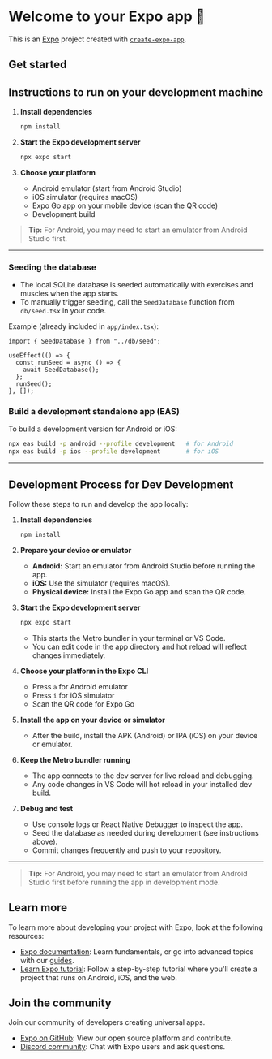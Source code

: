 # Welcome to your Expo app 👋

This is an [Expo](https://expo.dev) project created with [`create-expo-app`](https://www.npmjs.com/package/create-expo-app).

## Get started

## Instructions to run on your development machine

1. **Install dependencies**

   ```bash
   npm install
   ```

2. **Start the Expo development server**

   ```bash
   npx expo start
   ```

3. **Choose your platform**

   - Android emulator (start from Android Studio)
   - iOS simulator (requires macOS)
   - Expo Go app on your mobile device (scan the QR code)
   - Development build

> **Tip:** For Android, you may need to start an emulator from Android Studio first.

---

### Seeding the database

- The local SQLite database is seeded automatically with exercises and muscles when the app starts.
- To manually trigger seeding, call the `SeedDatabase` function from `db/seed.tsx` in your code.

Example (already included in `app/index.tsx`):

```tsx
import { SeedDatabase } from "../db/seed";

useEffect(() => {
  const runSeed = async () => {
    await SeedDatabase();
  };
  runSeed();
}, []);
```

### Build a development standalone app (EAS)

To build a development version for Android or iOS:

```bash
npx eas build -p android --profile development   # for Android
npx eas build -p ios --profile development       # for iOS
```

---

## Development Process for Dev Development

Follow these steps to run and develop the app locally:

1. **Install dependencies**

   ```bash
   npm install
   ```

2. **Prepare your device or emulator**

   - **Android:** Start an emulator from Android Studio before running the app.
   - **iOS:** Use the simulator (requires macOS).
   - **Physical device:** Install the Expo Go app and scan the QR code.

3. **Start the Expo development server**

   ```bash
   npx expo start
   ```

   - This starts the Metro bundler in your terminal or VS Code.
   - You can edit code in the app directory and hot reload will reflect changes immediately.

4. **Choose your platform in the Expo CLI**

   - Press `a` for Android emulator
   - Press `i` for iOS simulator
   - Scan the QR code for Expo Go

5. **Install the app on your device or simulator**

   - After the build, install the APK (Android) or IPA (iOS) on your device or emulator.

6. **Keep the Metro bundler running**

   - The app connects to the dev server for live reload and debugging.
   - Any code changes in VS Code will hot reload in your installed dev build.

7. **Debug and test**

   - Use console logs or React Native Debugger to inspect the app.
   - Seed the database as needed during development (see instructions above).
   - Commit changes frequently and push to your repository.

---



> **Tip:** For Android, you may need to start an emulator from Android Studio first before running the app in development mode.

## Learn more

To learn more about developing your project with Expo, look at the following resources:

- [Expo documentation](https://docs.expo.dev/): Learn fundamentals, or go into advanced topics with our [guides](https://docs.expo.dev/guides).
- [Learn Expo tutorial](https://docs.expo.dev/tutorial/introduction/): Follow a step-by-step tutorial where you'll create a project that runs on Android, iOS, and the web.

## Join the community

Join our community of developers creating universal apps.

- [Expo on GitHub](https://github.com/expo/expo): View our open source platform and contribute.
- [Discord community](https://chat.expo.dev): Chat with Expo users and ask questions.
